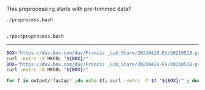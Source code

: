 

This preprocessing starts with pre-trimmed data?



```BASH
./preprocess.bash


./postpreprocess.bash

```


---

```BASH
BOX="https://dav.box.com/dav/Francis _Lab_Share/20210428-EV/20210518-preprocessing"
curl -netrc -X MKCOL "${BOX}/"
BOX="https://dav.box.com/dav/Francis _Lab_Share/20210428-EV/20210518-preprocessing/fastqc"
curl -netrc -X MKCOL "${BOX}/"

for f in output/*fastqc* ;do echo $f; curl -netrc -T $f "${BOX}/" ; done
```


